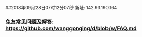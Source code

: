 ##2018年09月28日07时12分07秒 新址: 142.93.190.164
### 兔友常见问题及解答: https://github.com/wanggonging/d/blob/w/FAQ.md
